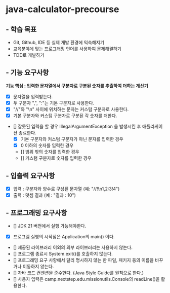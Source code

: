 # java-calculator-precourse

## - 학습 목표
- Git, Github, IDE 등 실제 개발 환경에 익숙해지기  
- 교육분야에 맞는 프로그래밍 언어를 사용하여 문제해결하기  
- TDD로 개발하기

## - 기능 요구사항  
**기능 핵심 : 입력한 문자열에서 구분자로 구분된 숫자를 추출하여 더하는 계산기**  
- [x] 문자열을 입력받는다.
- [x] 두 구분자 ",", ":"는 기본 구분자로 사용한다.
- [x] "//"와 "\n" 사이에 위치하는 문자는 커스텀 구분자로 사용한다.
- [x] 기본 구분자와 커스텀 구분자로 구분된 각 숫자를 더한다.
- [] 잘못된 입력을 할 경우 IllegalArgumentException 을 발생시킨 후 애플리케이션 종료한다.
    - [x] 기본 구분자와 커스텀 구분자가 아닌 문자를 입력한 경우
    - [x] 0 이하의 숫자를 입력한 경우
    - [] 범위 밖의 숫자를 입력한 경우
    - [] 커스텀 구분자로 숫자를 입력한 경우

## - 입출력 요구사항
- [x] 입력 : 구분자와 양수로 구성된 문자열 (예: "//!\n1,2:3!4")
- [x] 출력 : 덧셈 결과 (예 : "결과 : 10")

## - 프로그래밍 요구사항
- [] JDK 21 버전에서 실행 가능해야한다.
- [x] 프로그램 실행의 시작점은 Application의 main() 이다.
- [] 제공된 라이브러리 이외의 외부 라이브러리는 사용하지 않는다.
- [] 프로그램 종료시 System.exit()를 호출하지 않는다.
- [] 프로그래밍 요구 사항에서 달리 명시하지 않는 한 파일, 패키지 등의 이름을 바꾸거나 이동하지 않는다.
- [] 자바 코드 컨벤션을 준수한다. (Java Style Guide를 원칙으로 한다.)
- [] 사용자 입력은 camp.nextstep.edu.missionutils.Console의 readLine()을 활용한다.